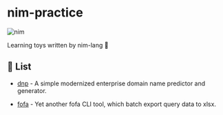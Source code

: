 # nim-practice

![nim](https://nim-lang.org/assets/img/logo.svg)

Learning toys written by nim-lang 👑

## 📌 List

- [dnp](./dnp/) - A simple modernized enterprise domain name predictor and generator.

- [fofa](./fofa/) - Yet another fofa CLI tool, which batch export query data to xlsx.


